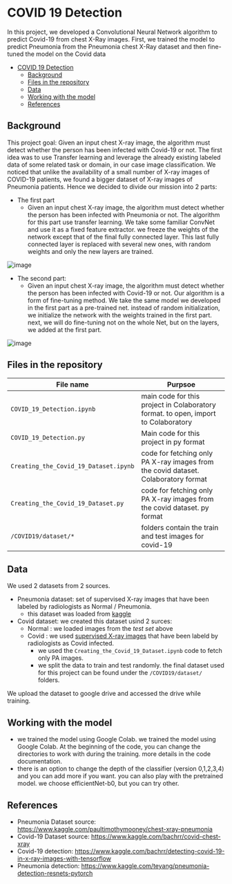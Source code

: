 # COVID 19 Detection
In this project, we developed a  Convolutional Neural Network algorithm to predict Covid-19 from chest X-Ray images. First, we trained the model to predict Pneumonia from the Pneumonia chest X-Ray dataset and then fine-tuned the model on the Covid data


- [COVID 19 Detection](#covid-19-detection)
  * [Background](#background)
  * [Files in the repository](#files-in-the-repository)
  * [Data](data)
  * [Working with the model](#working-with-the-model)
  * [References](#references)

## Background
This project goal: Given an input chest X-ray image, the algorithm must detect whether the person has been infected with Covid-19 or not.
The first idea was to use Transfer learning and leverage the already existing labeled data of some related task or domain, in our case image classification.
We noticed that unlike the availability of a small number of X-ray images of COVID-19 patients, we found a bigger dataset of X-ray images of Pneumonia patients.
Hence we decided to divide our mission into 2 parts:

* The first part 
  * Given an input chest X-ray image, the algorithm must detect whether the person has been infected with Pneumonia or not.
The algorithm for this part use transfer learning. We take some familiar ConvNet and use it as a fixed feature extractor. we freeze the weights of the network except that of the final fully connected layer. This last fully connected layer is replaced with several new ones, with random weights and only the new layers are trained.
 
 
 ![image](https://user-images.githubusercontent.com/65540180/124584259-b467ef80-de5c-11eb-804e-287059c8643d.png)


* The second part: 
  * Given an input chest X-ray image, the algorithm must detect whether the person has been infected with Covid-19 or not.
Our algorithm is a form of fine-tuning method. We take the same model we developed in the first part as a pre-trained net. instead of random initialization, we initialize the network with the weights trained in the first part. next, we will do fine-tuning not on the whole Net, but on the layers, we added at the first part.

![image](https://user-images.githubusercontent.com/65540180/124584297-bcc02a80-de5c-11eb-8f70-3cef41438563.png)


## Files in the repository


|File name         | Purpsoe |
|----------------------|------|
|`COVID_19_Detection.ipynb`| main code for this project in Colaboratory format. to open, import to Colaboratory|
|`COVID_19_Detection.py`| Main code for this project in py format|
|`Creating_the_Covid_19_Dataset.ipynb`| code for fetching only PA X-ray images from the covid dataset. Colaboratory format|
|`Creating_the_Covid_19_Dataset.py`| code for fetching only PA X-ray images from the covid dataset. py format|
|`/COVID19/dataset/*`| folders contain the train and test images for covid-19|




## Data
We used 2 datasets from 2 sources.
* Pneumonia dataset: set of supervised X-ray images that have been labeled by radiologists as Normal / Pneumonia.
  * this dataset was loaded from [kaggle](https://www.kaggle.com/paultimothymooney/chest-xray-pneumonia)
* Covid dataset: we created this dataset usind 2 surces:
  *  Normal : we loaded images from the *test set* above
  *  Covid : we used [supervised X-ray images](https://www.kaggle.com/bachrr/covid-chest-xray) that have been labeld by radiologists as Covid infected.
     *   we used the `Creating_the_Covid_19_Dataset.ipynb` code to fetch only PA images.
     *   we split the data to train and test randomly. the final dataset used for this project can be found under the `/COVID19/dataset/` folders.
 
 We upload the dataset to google drive and accessed the drive while training.
 
## Working with the model
* we trained the model using Google Colab. we trained the model using Google Colab. At the beginning of the code, you can change the directories to work with during the training. more details in the code documentation.
* there is an option to change the depth of the classifier (version 0,1,2,3,4) and you can add more if you want.
you can also play with the pretrained model. we choose efficientNet-b0, but you can try other.


## References
* Pneumonia Dataset source: https://www.kaggle.com/paultimothymooney/chest-xray-pneumonia
* Covid-19 Dataset source: https://www.kaggle.com/bachrr/covid-chest-xray
* Covid-19 detection: https://www.kaggle.com/bachrr/detecting-covid-19-in-x-ray-images-with-tensorflow
* Pneumonia detection: https://www.kaggle.com/teyang/pneumonia-detection-resnets-pytorch


